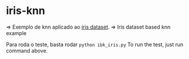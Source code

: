 # iris-knn
=> Exemplo de knn aplicado ao [iris dataset](https://archive.ics.uci.edu/ml/datasets/iris).
=> Iris dataset based knn example

Para roda o teste, basta rodar `python ibk_iris.py`
To run the test, just run command above.
